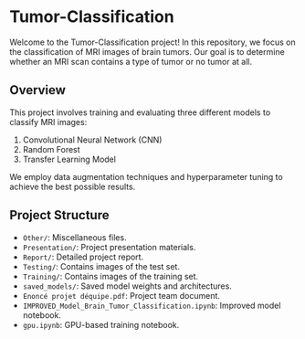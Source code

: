 # Tumor-Classification

Welcome to the Tumor-Classification project! In this repository, we focus on the classification of MRI images of brain tumors. Our goal is to determine whether an MRI scan contains a type of tumor or no tumor at all.

## Overview

This project involves training and evaluating three different models to classify MRI images:
1. Convolutional Neural Network (CNN)
2. Random Forest
3. Transfer Learning Model

We employ data augmentation techniques and hyperparameter tuning to achieve the best possible results.

## Project Structure

- `Other/`: Miscellaneous files.
- `Presentation/`: Project presentation materials.
- `Report/`: Detailed project report.
- `Testing/`: Contains images of the test set.
- `Training/`: Contains images of the training set.
- `saved_models/`: Saved model weights and architectures.
- `Enoncé projet déquipe.pdf`: Project team document.
- `IMPROVED_Model_Brain_Tumor_Classification.ipynb`: Improved model notebook.
- `gpu.ipynb`: GPU-based training notebook.
